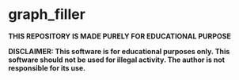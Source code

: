 # graph_filler
**THIS REPOSITORY IS MADE PURELY FOR EDUCATIONAL PURPOSE** 

**DISCLAIMER: This software is for educational purposes only. This software should not be used for illegal activity. The author is not responsible for its use.**

